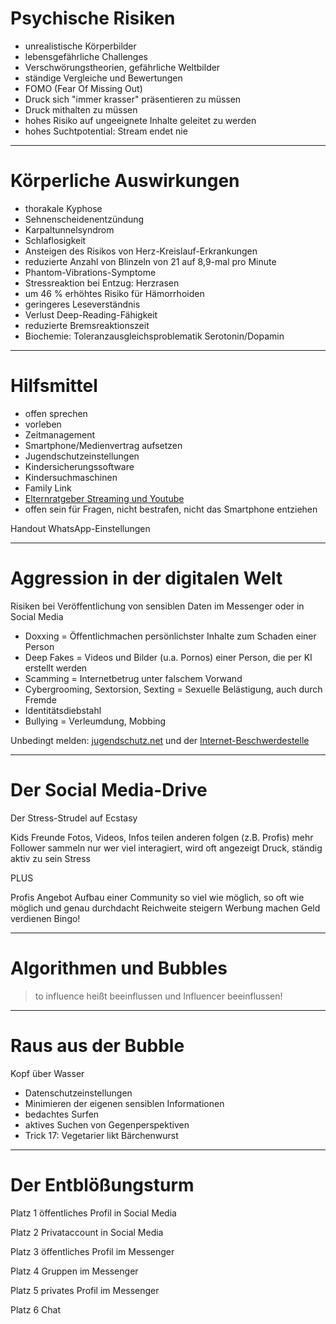 # Psychische Risiken

- unrealistische Körperbilder
- lebensgefährliche Challenges
- Verschwörungstheorien, gefährliche Weltbilder
- ständige Vergleiche und Bewertungen
- FOMO (Fear Of Missing Out)
- Druck sich "immer krasser" präsentieren zu müssen
- Druck mithalten zu müssen
- hohes Risiko auf ungeeignete Inhalte geleitet zu werden
- hohes Suchtpotential: Stream endet nie

---

# Körperliche Auswirkungen

- thorakale Kyphose
- Sehnenscheidenentzündung
- Karpaltunnelsyndrom
- Schlaflosigkeit
- Ansteigen des Risikos von Herz-Kreislauf-Erkrankungen
- reduzierte Anzahl von Blinzeln von 21 auf 8,9-mal pro Minute
- Phantom-Vibrations-Symptome 
- Stressreaktion bei Entzug: Herzrasen
- um 46 % erhöhtes Risiko für Hämorrhoiden 
- geringeres Leseverständnis 
- Verlust Deep-Reading-Fähigkeit
- reduzierte Bremsreaktionszeit
- Biochemie: Toleranzausgleichsproblematik Serotonin/Dopamin

---

# Hilfsmittel

- offen sprechen
- vorleben
- Zeitmanagement
- Smartphone/Medienvertrag aufsetzen
- Jugendschutzeinstellungen 
- Kindersicherungssoftware 
- Kindersuchmaschinen
- Family Link
- [Elternratgeber Streaming und Youtube](https://www.flimmo.de)
- offen sein für Fragen, nicht bestrafen, nicht das Smartphone entziehen

Handout WhatsApp-Einstellungen

---

# Aggression in der digitalen Welt

Risiken bei Veröffentlichung von sensiblen Daten im Messenger oder in Social Media

- Doxxing = Öffentlichmachen persönlichster Inhalte zum Schaden einer Person
- Deep Fakes = Videos und Bilder (u.a. Pornos) einer Person, die per KI erstellt werden
- Scamming = Internetbetrug unter falschem Vorwand
- Cybergrooming, Sextorsion, Sexting = Sexuelle Belästigung, auch durch Fremde
- Identitätsdiebstahl
- Bullying = Verleumdung, Mobbing 

Unbedingt melden: [jugendschutz.net](https://jugendschutz.net) und der [Internet-Beschwerdestelle](https://www.internet-beschwerdestelle.de/)

---

# Der Social Media-Drive

Der Stress-Strudel auf Ecstasy

Kids <i class="fa-duotone fa-solid fa-arrow-right"></i> Freunde <i class="fa-duotone fa-solid fa-arrow-right"></i> Fotos, Videos, Infos teilen <i class="fa-duotone fa-solid fa-arrow-right"></i> anderen folgen (z.B. Profis) <i class="fa-duotone fa-solid fa-arrow-right"></i> mehr Follower sammeln <i class="fa-duotone fa-solid fa-arrow-right"></i> nur wer viel interagiert, wird oft angezeigt <i class="fa-duotone fa-solid fa-arrow-right"></i> Druck, ständig aktiv zu sein <i class="fa-duotone fa-solid fa-arrow-right"></i> Stress

PLUS <!-- .element: style="text-align: center;" -->

Profis <i class="fa-duotone fa-solid fa-arrow-right"></i> Angebot <i class="fa-duotone fa-solid fa-arrow-right"></i> Aufbau einer Community <i class="fa-duotone fa-solid fa-arrow-right"></i> so viel wie möglich, so oft wie möglich und genau durchdacht <i class="fa-duotone fa-solid fa-arrow-right"></i> Reichweite steigern <i class="fa-duotone fa-solid fa-arrow-right"></i> Werbung machen <i class="fa-duotone fa-solid fa-arrow-right"></i> Geld verdienen <i class="fa-duotone fa-solid fa-arrow-right"></i> Bingo!

---

# Algorithmen und Bubbles

> to influence heißt beeinflussen und Influencer beeinflussen!

---

# Raus aus der Bubble

Kopf über Wasser

- Datenschutzeinstellungen 
- Minimieren der eigenen sensiblen Informationen
- bedachtes Surfen
- aktives Suchen von Gegenperspektiven
- Trick 17: Vegetarier likt Bärchenwurst

---

# Der Entblößungsturm

Platz 1 öffentliches Profil in Social Media

Platz 2 Privataccount in Social Media

Platz 3 öffentliches Profil im Messenger

Platz 4 Gruppen im Messenger

Platz 5 privates Profil im Messenger

Platz 6 Chat